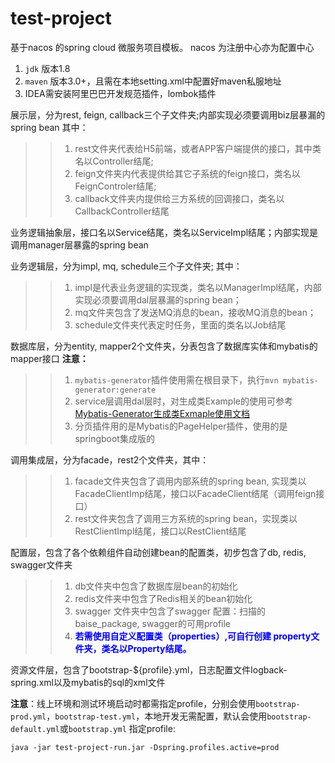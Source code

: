 # test-project

基于nacos 的spring cloud 微服务项目模板。 nacos 为注册中心亦为配置中心

1. `jdk` 版本1.8
2. `maven` 版本3.0+，且需在本地setting.xml中配置好maven私服地址
3. IDEA需安装阿里巴巴开发规范插件，lombok插件

展示层，分为rest, feign, callback三个子文件夹;内部实现必须要调用biz层暴漏的spring bean
其中：
>> 1. rest文件夹代表给H5前端，或者APP客户端提供的接口，其中类名以Controller结尾; 
>> 2. feign文件夹内代表提供给其它子系统的feign接口，类名以FeignControler结尾; 
>> 3. callback文件夹内提供给三方系统的回调接口，类名以CallbackController结尾

业务逻辑抽象层，接口名以Service结尾，类名以ServiceImpl结尾；内部实现是调用manager层暴露的spring bean

业务逻辑层，分为impl, mq, schedule三个子文件夹;
其中：
>> 1. impl是代表业务逻辑的实现类，类名以ManagerImpl结尾，内部实现必须要调用dal层暴漏的spring bean；
>> 2. mq文件夹包含了发送MQ消息的bean，接收MQ消息的bean；
>> 3. schedule文件夹代表定时任务，里面的类名以Job结尾

数据库层，分为entity, mapper2个文件夹，分表包含了数据库实体和mybatis的mapper接口
**注意：**
>>1. `mybatis-generator`插件使用需在根目录下，执行`mvn mybatis-generator:generate`
>>2. service层调用dal层时，对生成类Example的使用可参考[Mybatis-Generator生成类Exmaple使用文档](http://confluence.infra.miyatech.com/pages/viewpage.action?pageId=5177490)
>>3. 分页插件用的是Mybatis的PageHelper插件，使用的是springboot集成版的

调用集成层，分为facade，rest2个文件夹，其中：
>> 1. facade文件夹包含了调用内部系统的spring bean, 实现类以FacadeClientImp结尾，接口以FacadeClient结尾（调用feign接口）
>> 2. rest文件夹包含了调用三方系统的spring bean，实现类以RestClientImpl结尾，接口以RestClient结尾

配置层，包含了各个依赖组件自动创建bean的配置类，初步包含了db, redis, swagger文件夹
>>1. db文件夹中包含了数据库层bean的初始化
>>2. redis文件夹中包含了Redis相关的bean初始化
>>3. swagger 文件夹中包含了swagger 配置：扫描的baise_package, swagger的可用profile
>>4. <span style="color:blue; font-weight: bolder"> 若需使用自定义配置类（properties）,可自行创建 property文件夹，类名以Property结尾。</span>

资源文件层，包含了bootstrap-${profile}.yml，日志配置文件logback-spring.xml以及mybatis的sql的xml文件

**注意**：线上环境和测试环境启动时都需指定profile，分别会使用`bootstrap-prod.yml`，`bootstrap-test.yml`，本地开发无需配置，默认会使用`bootstrap-default.yml`或`bootstrap.yml`
指定profile:
``` 
java -jar test-project-run.jar -Dspring.profiles.active=prod
```



